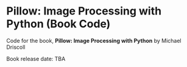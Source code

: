 # Pillow: Image Processing with Python (Book Code)

Code for the book, **Pillow: Image Processing with Python** by Michael Driscoll

Book release date: TBA
